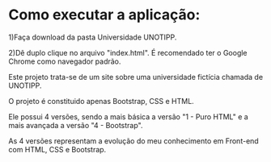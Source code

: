 # Como executar a aplicação:

1)Faça download da pasta Universidade UNOTIPP.

2)Dê duplo clique no arquivo "index.html". É recomendado ter o Google Chrome como navegador padrão.

Este projeto trata-se de um site sobre uma universidade fictícia chamada de UNOTIPP. 

O projeto é constituido apenas Bootstrap, CSS e HTML.

Ele possui 4 versões, sendo a mais básica a versão "1 - Puro HTML" e a mais avançada a versão "4 - Bootstrap".

As 4 versões representam a evolução do meu conhecimento em Front-end com HTML, CSS e Bootstrap.

